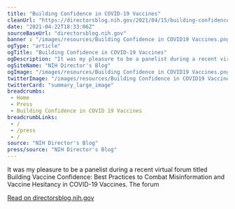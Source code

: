 ```yaml
--- 
title: "Building Confidence in COVID-19 Vaccines"
cleanUrl: "https://directorsblog.nih.gov/2021/04/15/building-confidence-in-covid-19-vaccines/"
date: "2021-04-22T18:33:06Z"
sourceBaseUrl: "directorsblog.nih.gov"
banner : "/images/resources/Building Confidence in COVID19 Vaccines.png"
ogType: "article"
ogTitle: "Building Confidence in COVID-19 Vaccines"
ogDescription: "It was my pleasure to be a panelist during a recent virtual forum titled Building Vaccine Confidence: Best Practices to Combat Misinformation and Vaccine Hesitancy in COVID-19 Vaccines. The forum"
ogSiteName: "NIH Director's Blog"
ogImage: "/images/resources/Building Confidence in COVID19 Vaccines.png"
twitterImage: "/images/resources/Building Confidence in COVID19 Vaccines.png"
twitterCard: "summary_large_image"
breadcrumbs:
 - Home
 - Press
 - Building Confidence in COVID 19 Vaccines
breadcrumbLinks:
 - / 
 - /press
 - / 
source: "NIH Director's Blog"
press/source: "NIH Director's Blog"
---
```

It was my pleasure to be a panelist during a recent virtual forum titled Building Vaccine Confidence: Best Practices to Combat Misinformation and Vaccine Hesitancy in COVID-19 Vaccines. The forum  
  
[Read on directorsblog.nih.gov](https://directorsblog.nih.gov/2021/04/15/building-confidence-in-covid-19-vaccines/)
